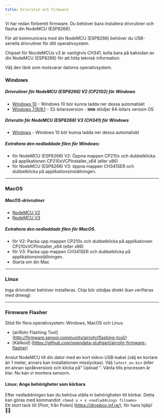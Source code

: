 ```yaml
---
title: Drivrutin och firmware
---
```


Vi har redan förberett firmware. Du behöver bara installera drivrutiner och flasha din NodeMCU (ESP8266).

För att kommunicera med din NodeMCU (ESP8266) behöver du USB-seriella drivrutiner för ditt operativsystem.

Chipset för NocdeMCUs v3 är vanligtvis CH341, kolla bara på baksidan av din NodeMCU (ESP8266) för att hitta teknisk information.

Välj den länk som motsvarar datorns operativsystem.

### Windows

##### Drivrutiner för NodeMCU (ESP8266) V2 (CP2102) för Windows
* [Windows 10](https://www.silabs.com/documents/public/software/CP210x_Universal_Windows_Driver.zip) - Windows 10 bör kunna ladda ner dessa automatiskt
* [Windows 7/8/8.1](https://www.silabs.com/documents/public/software/CP210x_Windows_Drivers.zip) - 32-bitarsversion - **inte** stödjer 64-bitars version OS

##### Drivrutin för NodeMCU (ESP8266) V3 (CH341) för Windows
* [Windows](http://www.wch.cn/downloads/file/5.html) - Windows 10 bör kunna ladda ner dessa automatiskt

##### Extrahera den nedladdade filen för Windows:
* för NodeMCU (ESP8266) V2: Öppna mappen CP210x och dubbelklicka på applikationen CP210xVCPInstaller_x64 (eller x86)
* för NodeMCU (ESP8266) V3: öppna mappen CH341SER och dubbelklicka på applikationsinställningen.

---

### MacOS

##### MacOS-drivrutiner
* [NodeMCU V2](https://www.silabs.com/documents/public/software/Mac_OSX_VCP_Driver.zip )
* [NodeMCU V3](http://www.wch.cn/downloads/file/178.html) 

##### Extrahera den nedladdade filen för MacOS.
* för V2: Packa upp mappen CP210x och dubbelklicka på applikationen CP210xVCPInstaller_x64 (eller x86)
* för V3: Packa upp mappen CH341SER och dubbelklicka på applikationsinställningen.
* Starta om din Mac

---

### Linux
Inga drivrutiner behöver installeras. Chip bör stödjas direkt (kan verifieras med dmesg)

---
### Firmware Flasher 
Stöd för flera operativsystem: Windows, MacOS och Linux.

* [airRohr Flashing Tool] (http://firmware.sensor.community/airrohr/flashing-tool/)
* [Källkod] (https://github.com/opendata-stuttgart/airrohr-firmware-flasher)

Anslut NodeMCU till din dator med en kort mikro-USB-kabel (välj en kortare än 1 meter, annars kan installationen misslyckas). Välj `latest_en.bin` (eller en annan språkversion) och klicka på" Upload ".
Vänta tills processen är klar. Nu kan vi montera sensorn.

#### Linux: Ange behörigheter som körbara
Efter nedladdningen kan du behöva ställa in behörigheten till körbar. Detta kan göras med kommandot: `chmod o + x <nedladdnings filnamn>`
<br>
Ett stort tack till [Piotr, från Polen] (https://dropbox.inf.re/), för hans hjälp! 🙋‍♂️

